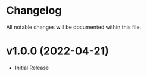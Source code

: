# Changelog

All notable changes  will be documented within this file.

# v1.0.0 (2022-04-21)

- Initial Release
